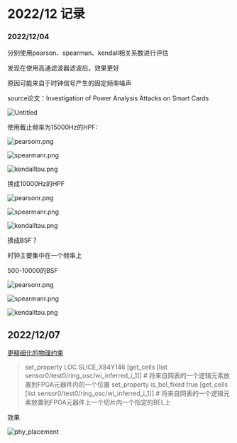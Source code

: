 # 2022/12 记录
### 2022/12/04
分别使用pearson、spearman、kendall相关系数进行评估

发现在使用高通滤波器滤波后，效果更好

原因可能来自于时钟信号产生的固定频率噪声

source论文：Investigation of Power Analysis Attacks on Smart Cards

![Untitled](imgs/Untitled.png)

使用截止频率为15000Hz的HPF:

![pearsonr.png](imgs/pearsonr.png)

![spearmanr.png](imgs/spearmanr.png)

![kendalltau.png](imgs/kendalltau.png)

换成10000Hz的HPF

![pearsonr.png](imgs/pearsonr%201.png)

![spearmanr.png](imgs/spearmanr%201.png)

![kendalltau.png](imgs/kendalltau%201.png)

换成BSF？

时钟主要集中在一个频率上

500-10000的BSF

![pearsonr.png](imgs/pearsonr%202.png)

![spearmanr.png](imgs/spearmanr%202.png)

![kendalltau.png](imgs/kendalltau%202.png)

## 2022/12/07

[更精细化的物理约束](https://blog.csdn.net/Archar_Saber/article/details/123663051)

> set_property LOC SLICE_X84Y146 [get_cells [list sensor0/test0/ring_osc/wi_inferred_i_1]] # 将来自网表的一个逻辑元素放置到FPGA元器件内的一个位置
>set_property is_bel_fixed true [get_cells [list sensor0/test0/ring_osc/wi_inferred_i_1]] # 将来自网表的一个逻辑元素放置到FPGA元器件上一个切片内一个指定的BEL上

效果

![phy_placement](imgs/phy_placement.png)
